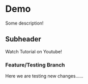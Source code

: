 # Demo

Some description!

## Subheader

Watch Tutorial on Youtube!

### Feature/Testing Branch

Here we are testing new changes......

<div><div>